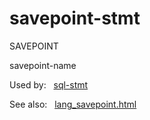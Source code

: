 # savepoint\-stmt








SAVEPOINT



savepoint\-name




  


Used by:   [sql\-stmt](./sql-stmt.html)  

See also:   [lang\_savepoint.html](../lang_savepoint.html)

